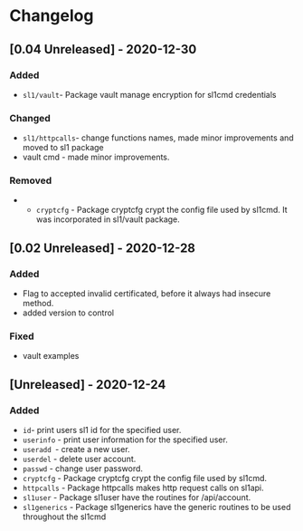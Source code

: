 # Changelog

## [0.04 Unreleased] - 2020-12-30
### Added
- `sl1/vault`- Package vault manage encryption for sl1cmd credentials

### Changed
- `sl1/httpcalls`- change functions names, made minor improvements and moved to sl1 package
- vault cmd - made minor improvements. 

### Removed
- - `cryptcfg` - Package cryptcfg crypt the config file used by sl1cmd. It was incorporated in sl1/vault package.

## [0.02 Unreleased] - 2020-12-28
### Added
- Flag to accepted invalid certificated, before it always had insecure method.
- added version to control

### Fixed
- vault examples

## [Unreleased] - 2020-12-24
### Added
- `id`- print users sl1 id for the specified user.
- `userinfo` - print user information for the specified user.
- `useradd `-  create a new user.
- `userdel` - delete user account.
- `passwd` - change user password.
- `cryptcfg` - Package cryptcfg crypt the config file used by sl1cmd.
- `httpcalls` - Package httpcalls makes http request calls on sl1api.
- `sl1user` - Package sl1user have the routines for /api/account.
- `sl1generics` - Package sl1generics have the generic routines to be used throughout the sl1cmd